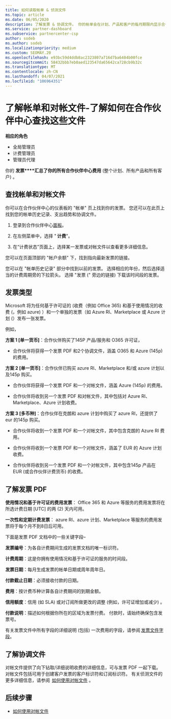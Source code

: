 ```yaml
---
title: 如何读取帐单 & 侦测文件
ms.topic: article
ms.date: 06/05/2020
description: 了解发票 & 协调文件。 你的帐单会在计划、产品和客户的每月期限内显示合作伙伴中心费用。
ms.service: partner-dashboard
ms.subservice: partnercenter-csp
author: sodeb
ms.author: sodeb
ms.localizationpriority: medium
ms.custom: SEOMAY.20
ms.openlocfilehash: e93bc59d4ddb8ac2323807a716d7ba6404b00fce
ms.sourcegitcommit: 58432bbb7eb0aed123547da65642ca728cb9b32c
ms.translationtype: MT
ms.contentlocale: zh-CN
ms.lasthandoff: 04/07/2021
ms.locfileid: "106964351"
---
```

# <a name="understand-your-bill-and-reconciliation-file---learn-how-to-find-them-in-partner-center"></a>了解帐单和对帐文件-了解如何在合作伙伴中心查找这些文件


**相应的角色**

- 全局管理员
- 计费管理员
- 管理员代理


你的 **发票****汇总了你的所有合作伙伴中心费用** (整个计划、所有产品和所有客户) 。 

## <a name="find-your-bill-and-reconciliation-file"></a>查找帐单和对帐文件 

你可以在合作伙伴中心的仪表板的 "帐单" 页上找到你的发票。 您还可以在此页上找到您的帐单历史记录、支出趋势和协调文件。 

1. 登录到合作伙伴中心[面板](https://partner.microsoft.com/dashboard/home)。 

2. 在左侧菜单中，选择 " **计费**"。 

3. 在“计费状态”页面上，选择某一发票或对帐文件以查看更多详细信息。 

您可以在页面顶部的 "帐户余额" 下，找到指向最新发票的链接。 

您可以在 "帐单历史记录" 部分中找到以前的发票。 选择相应的年份，然后选择适当的计费周期旁的下拉箭头。 选择 "发票 (" 旁边的链接) 下载该时间段的发票。 

## <a name="invoice-types"></a>发票类型

Microsoft 将为任何基于许可证的 (收费（例如 Office 365) 和基于使用情况的收费 (，例如 azure) ）和一个单独的发票（如 Azure RI、Marketplace 或 Azure 计划 (）发布一张发票。

例如，  

**方案 1 [单一货币]**：合作伙伴购买了145P 产品/服务和 O365 许可证，  

- 合作伙伴将获得一个发票 PDF 和2个协调文件，涵盖 O365 和 Azure (145p) 的费用。  

**方案 2 [单一货币]**：合作伙伴已购买 azure RI、Marketplace 和/或 azure 计划以及145p 购买。

- 合作伙伴将获得一个发票 PDF 和一个对帐文件，涵盖 Azure (145p) 的费用。 

- 合作伙伴将收到另一个发票 PDF 和对帐文件，其中包括对 Azure RI、Marketplace、Azure 计划收费。 

**方案 3 [多币种]**：合作伙伴在克朗和 azure 计划中购买了 azure RI，还提供了 eur 的145p 购买。

- 合作伙伴将收到一个发票 PDF 和一个对帐文件，其中包含克朗的 Azure RI 费用。 

- 合作伙伴将收到一个发票 PDF 和一个对帐文件，涵盖了 EUR 的 Azure 计划收费。 

- 合作伙伴将收到另一个发票 PDF 和一个对帐文件，其中包含145p 产品在 EUR (或合作伙伴计费货币) 的收费。 


## <a name="understanding-invoice-pdf"></a>了解发票 PDF 

**使用情况和基于许可证的费用发票**： Office 365 和 Azure 等服务的费用发票将在所选计费日期 [UTC] 的两 (2) 天内可用。  

**一次性和定期计费发票**： azure RI、azure 计划、Marketplace 等服务的费用发票将于每个月不到8日后可用。  

下面是发票 PDF 文档中的一些关键字段–

**发票编号**：为各自计费期间生成的发票文档的唯一标识符。 

**计费周期**：这是你拥有使用情况和基于许可证的服务的时间段。 

**发票日期**：每月生成发票的帐单日期或周年周年日。 

**付款截止日期**：必须接收付款的日期。 

**费用**：按计费币种计算各自计费期间的到期金额。 

**信用额度**：信用 (如 SLA) 或对订阅所做更改的调整 (例如，许可证增加或减少) 。 

**付款说明**：描述如何根据你所在的区域为发票付费。 付款时，请始终确保包含发票号。 

有关发票文件中所有字段的详细说明 (包括) 一次费用的字段，请参阅 [发票文件字段](invoice-file.md)。 

## <a name="understand-reconciliation-files"></a>了解协调文件

 对帐文件提供了向下钻取/详细说明收费的详细信息，可与发票 PDF 一起下载。 对帐文件包括可用于创建客户发票的客户标识符和订阅标识符。 有关侦测文件的更多详细信息，请参阅  [如何使用对帐文件](use-the-reconciliation-files.md) 。 

## <a name="next-steps"></a>后续步骤

- [如何使用对帐文件](use-the-reconciliation-files.md)